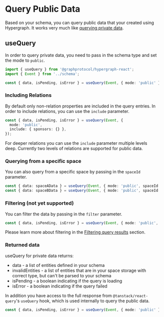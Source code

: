 # Query Public Data

Based on your schema, you can query public data that your created using Hypergraph. It works very much like [querying private data](/docs/query-private-data).

## useQuery

In order to query private data, you need to pass in the schema type and set the mode to `public`.

```ts
import { useQuery } from '@graphprotocol/hypergraph-react';
import { Event } from '../schema';

const { data, isPending, isError } = useQuery(Event, { mode: 'public' });
```

### Including Relations

By default only non-relation properties are included in the query entries. In order to include relations, you can use the `include` parameter.

```ts
const { data, isPending, isError } = useQuery(Event, {
  mode: 'public',
  include: { sponsors: {} },
});
```

For deeper relations you can use the `include` parameter multiple levels deep. Currently two levels of relations are supported for public data.

### Querying from a specific space

You can also query from a specific space by passing in the `spaceId` parameter.

```ts
const { data: spaceAData } = useQuery(Event, { mode: 'public', spaceId: 'space-a-id' });
const { data: spaceBData } = useQuery(Event, { mode: 'public', spaceId: 'space-b-id' });
```

### Filtering (not yet supported)

You can filter the data by passing in the `filter` parameter.

```ts
const { data, isPending, isError } = useQuery(Event, { mode: 'public', filter: { name: 'John' } });
```

Please learn more about filtering in the [Filtering query results](#filtering-query-results) section.

### Returned data

useQuery for private data returns:

- data - a list of entities defined in your schema
- invalidEntities - a list of entities that are in your space storage with correct type, but can't be parsed to your schema
- isPending - a boolean indicating if the query is loading
- isError - a boolean indicating if the query failed

In addition you have access to the full response from `@tanstack/react-query`'s `useQuery` hook, which is used internally to query the public data.

```ts
const { data, isPending, isError } = useQuery(Event, { mode: 'public' });
```
